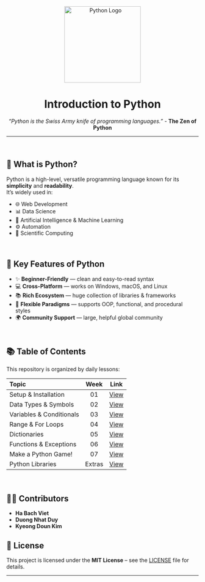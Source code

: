 <div align="center">
  <img src="https://upload.wikimedia.org/wikipedia/commons/c/c3/Python-logo-notext.svg" alt="Python Logo" width="200">
  
  # Introduction to Python
*“Python is the Swiss Army knife of programming languages.”* - **The Zen of Python**
</div>

---

<br>

## 📌 What is Python?
Python is a high-level, versatile programming language known for its **simplicity** and **readability**.  
It’s widely used in:
- 🌐 Web Development  
- 📊 Data Science  
- 🤖 Artificial Intelligence & Machine Learning  
- ⚙️ Automation  
- 🧪 Scientific Computing

<br>

## 🧩 Key Features of Python
- ✨ **Beginner-Friendly** — clean and easy-to-read syntax  
- 💻 **Cross-Platform** — works on Windows, macOS, and Linux  
- 📚 **Rich Ecosystem** — huge collection of libraries & frameworks  
- 🔄 **Flexible Paradigms** — supports OOP, functional, and procedural styles  
- 🌍 **Community Support** — large, helpful global community

<br>

## 📚 Table of Contents
This repository is organized by daily lessons:

| Topic | Week | Link |
| :---- | :-: | :---: |
| Setup & Installation | 01 | [View](https://github.com/viethaa/intro-to-python/blob/main/Week%2001/README.md) |
| Data Types & Symbols | 02 | [View](https://github.com/viethaa/intro-to-python/blob/main/Week%2002/README.md) |
| Variables & Conditionals | 03 | [View](https://github.com/viethaa/intro-to-python/blob/main/Week%2003/README.md) |
| Range & For Loops | 04 | [View](https://github.com/viethaa/intro-to-python/blob/main/Week%2004/README.md) |
| Dictionaries | 05 | [View](https://github.com/viethaa/intro-to-python/blob/main/Week%2005/README.md) |
| Functions & Exceptions | 06 | [View](https://github.com/viethaa/intro-to-python/blob/main/Week%2006/README.md) |
| Make a Python Game! | 07 | [View](https://github.com/viethaa/intro-to-python/tree/main/Day%2007) |
| Python Libraries | Extras | [View](https://github.com/viethaa/intro-to-python/blob/main/Week%20Extras/README.md) |

<br>

## 🧑‍💻 Contributors
- **Ha Bach Viet**  
- **Duong Nhat Duy**  
- **Kyeong Doun Kim**

## 📄 License
This project is licensed under the **MIT License** – see the [LICENSE](LICENSE) file for details.

---
